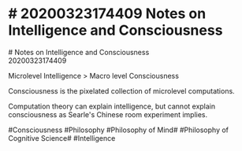 # \# 20200323174409 Notes on Intelligence and Consciousness

\# Notes on Intelligence and Consciousness\
20200323174409

Microlevel Intelligence \> Macro level Consciousness

Consciousness is the pixelated collection of microlevel computations.

Computation theory can explain intelligence, but cannot explain consciousness as Searle\'s Chinese room experiment implies.

\#Consciousness \#Philosophy \#Philosophy of Mind\# \#Philosophy of Cognitive Science\# \#Intelligence

